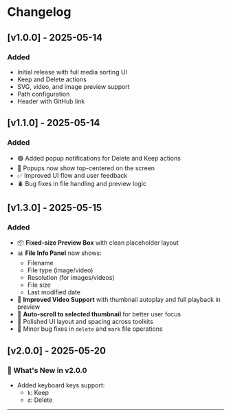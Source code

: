 # Changelog

## [v1.0.0] - 2025-05-14
### Added
- Initial release with full media sorting UI
- Keep and Delete actions
- SVG, video, and image preview support
- Path configuration
- Header with GitHub link

## [v1.1.0] - 2025-05-14
### Added

- 🟢 Added popup notifications for Delete and Keep actions
- 🧭 Popups now show top-centered on the screen
- ✅ Improved UI flow and user feedback
- 🪲 Bug fixes in file handling and preview logic

## [v1.3.0] - 2025-05-15
### Added

- 📦 **Fixed-size Preview Box** with clean placeholder layout
- 📊 **File Info Panel** now shows:
  - Filename
  - File type (image/video)
  - Resolution (for images/videos)
  - File size
  - Last modified date
- 🎥 **Improved Video Support** with thumbnail autoplay and full playback in preview
- 🧭 **Auto-scroll to selected thumbnail** for better user focus
- 💅 Polished UI layout and spacing across toolkits
- 🐛 Minor bug fixes in `delete` and `mark` file operations

## [v2.0.0] - 2025-05-20
### 🎉 What's New in v2.0.0

* Added keyboard keys support:
    * `k`: Keep
    * `d`: Delete
---